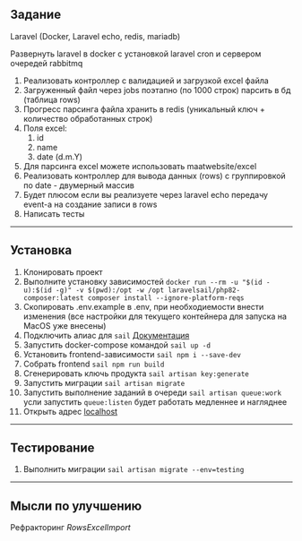 
## Задание

Laravel (Docker, Laravel echo, redis, mariadb)

Развернуть laravel в docker с установкой laravel cron и сервером очередей rabbitmq

1. Реализовать контроллер с валидацией и загрузкой excel файла
2. Загруженный файл через jobs поэтапно (по 1000 строк) парсить в бд (таблица rows)
3. Прогресс парсинга файла хранить в redis (уникальный ключ + количество обработанных строк)
4. Поля excel:
   1. id
   2. name
   3. date (d.m.Y)
5. Для парсинга excel можете использовать maatwebsite/excel
6. Реализовать контроллер для вывода данных (rows) с группировкой по date - двумерный массив
7. Будет плюсом если вы реализуете через laravel echo передачу event-а на создание записи в rows
8. Написать тесты

---

## Установка

1. Клонировать проект
2. Выполните установку зависимостей ```docker run --rm -u "$(id -u):$(id -g)" -v $(pwd):/opt -w /opt laravelsail/php82-composer:latest composer install --ignore-platform-reqs```
3. Скопировать .env.example в .env, при необходиемости внести изменения (все настройки для текущего контейнера для запуска на MacOS уже внесены)
4. Подключить алиас для ```sail``` [Документация](https://laravel.com/docs/10.x/sail#configuring-a-shell-alias)
5. Запустить docker-compose командой ```sail up -d```
6. Установить frontend-зависимости ```sail npm i --save-dev```
7. Собрать frontend ```sail npm run build```
8. Сгенерировать ключь продукта ```sail artisan key:generate```
9. Запустить миграции ```sail artisan migrate```
10. Запустить выполнение заданий в очереди ```sail artisan queue:work``` усли запустить ```queue:listen``` будет работать медленнее и нагляднее
11. Открыть адрес [localhost](http://localhost)

---

## Тестирование

1. Выполнить миграции ```sail artisan migrate --env=testing```

---

## Мысли по улучшению

Рефракторинг _RowsExcelImport_
